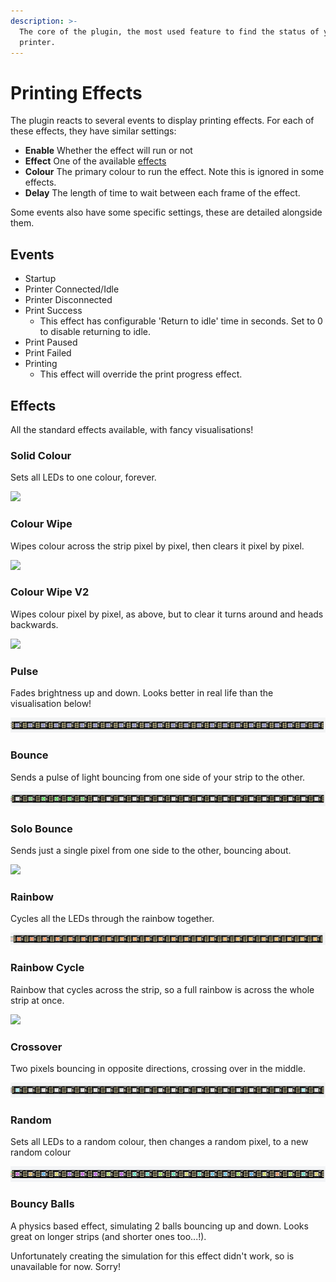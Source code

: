 ```yaml
---
description: >-
  The core of the plugin, the most used feature to find the status of your
  printer.
---
```


# Printing Effects

The plugin reacts to several events to display printing effects. For each of these effects, they have similar settings:

* **Enable** Whether the effect will run or not
* **Effect** One of the available [effects](printing-effects.md#effects)
* **Colour** The primary colour to run the effect. Note this is ignored in some effects.
* **Delay** The length of time to wait between each frame of the effect.

Some events also have some specific settings, these are detailed alongside them.

## Events

* Startup
* Printer Connected/Idle
* Printer Disconnected
* Print Success
  * This effect has configurable 'Return to idle' time in seconds. Set to 0 to disable returning to idle.
* Print Paused
* Print Failed
* Printing
  * This effect will override the print progress effect.

## Effects

All the standard effects available, with fancy visualisations!

### Solid Colour

Sets all LEDs to one colour, forever.

![](<../.gitbook/assets/solid\_colour (10).gif>)

### Colour Wipe

Wipes colour across the strip pixel by pixel, then clears it pixel by pixel.

![](<../.gitbook/assets/color\_wipe (10).gif>)

### Colour Wipe V2

Wipes colour pixel by pixel, as above, but to clear it turns around and heads backwards.

![](../.gitbook/assets/color\_wipe\_2.gif)

### Pulse

Fades brightness up and down. Looks better in real life than the visualisation below!

![](<../.gitbook/assets/pulse (10).gif>)

### Bounce

Sends a pulse of light bouncing from one side of your strip to the other.

![](<../.gitbook/assets/bounce (10).gif>)

### Solo Bounce

Sends just a single pixel from one side to the other, bouncing about.

![](../.gitbook/assets/solo\_bounce.gif)

### Rainbow

Cycles all the LEDs through the rainbow together.

![](<../.gitbook/assets/rainbow (12).gif>)

### Rainbow Cycle

Rainbow that cycles across the strip, so a full rainbow is across the whole strip at once.

![](<../.gitbook/assets/rainbow\_cycle (10).gif>)

### Crossover

Two pixels bouncing in opposite directions, crossing over in the middle.

![](../.gitbook/assets/crossover.gif)

### Random

Sets all LEDs to a random colour, then changes a random pixel, to a new random colour

![](<../.gitbook/assets/random (10).gif>)

### Bouncy Balls

A physics based effect, simulating 2 balls bouncing up and down. Looks great on longer strips (and shorter ones too...!).

Unfortunately creating the simulation for this effect didn't work, so is unavailable for now. Sorry!
